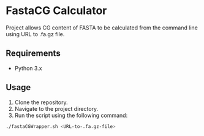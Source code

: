 # FastaCG Calculator

Project allows CG content of FASTA to be calculated from the command line using URL to .fa.gz file.

## Requirements
- Python 3.x

## Usage
1. Clone the repository.
2. Navigate to the project directory.
3. Run the script using the following command:

```bash
./fastaCGWrapper.sh <URL-to-.fa.gz-file>

